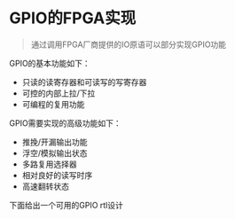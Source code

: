 # GPIO的FPGA实现

> 通过调用FPGA厂商提供的IO原语可以部分实现GPIO功能

GPIO的基本功能如下：

* 只读的读寄存器和可读写的写寄存器
* 可控的内部上拉/下拉
* 可编程的复用功能

GPIO需要实现的高级功能如下：

* 推挽/开漏输出功能
* 浮空/模拟输出状态
* 多路复用选择器
* 相对良好的读写时序
* 高速翻转状态

下面给出一个可用的GPIO rtl设计

```verilog
```



